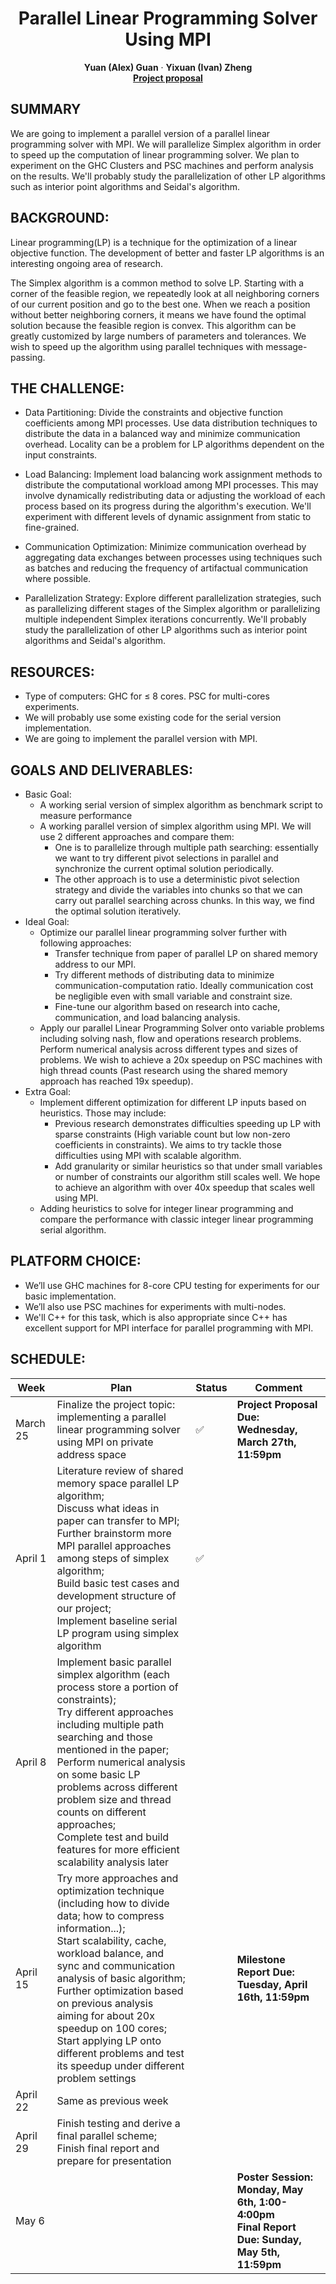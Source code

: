 <p align="center">

  <h1 align="center">Parallel Linear Programming Solver Using MPI</h1>
  <p align="center">
    <strong>Yuan (Alex) Guan</strong></a>
    ·
    <strong>Yixuan (Ivan) Zheng</strong></a>
    <br>
    <a href="https://github.com/IvanLenn/15-418-Project/blob/main/report/418proposal.pdf"><strong>Project proposal</strong></a>
  <div align="center"></div>
</p>

## SUMMARY
We are going to implement a parallel version of a parallel linear programming solver with MPI. We will parallelize Simplex algorithm in order to speed up the computation of linear programming solver. We plan to experiment on the GHC Clusters and PSC machines and perform analysis on the results. We'll probably study the parallelization of other LP algorithms such as interior point algorithms and Seidal's algorithm.

## BACKGROUND: 
Linear programming(LP) is a technique for the optimization of a linear objective function. The development of better and faster LP algorithms is an interesting ongoing area of research. 

The Simplex algorithm is a common method to solve LP. Starting with a corner of the feasible region, we repeatedly look at all neighboring corners of our current position and go to the best one. When we reach a position without better neighboring corners, it means we have found the optimal solution because the feasible region is convex.
    This algorithm can be greatly customized by large numbers of parameters and tolerances. We wish to speed up the algorithm using parallel techniques with message-passing.
     
    

## THE CHALLENGE: 
- Data Partitioning: Divide the constraints and objective function coefficients among MPI processes. Use data distribution techniques to distribute the data in a balanced way and minimize communication overhead. Locality can be a problem for LP algorithms dependent on the input constraints.

- Load Balancing: Implement load balancing work assignment methods to distribute the computational workload among MPI processes. This may involve dynamically redistributing data or adjusting the workload of each process based on its progress during the algorithm's execution. We'll experiment with different levels of dynamic assignment from static to fine-grained.

- Communication Optimization: Minimize communication overhead by aggregating data exchanges between processes using techniques such as batches and reducing the frequency of artifactual communication where possible.

- Parallelization Strategy: Explore different parallelization strategies, such as parallelizing different stages of the Simplex algorithm or parallelizing multiple independent Simplex iterations concurrently. We'll probably study the parallelization of other LP algorithms such as interior point algorithms and Seidal's algorithm.

## RESOURCES: 
- Type of computers: GHC for $\leq$ 8 cores. PSC for multi-cores experiments.
- We will probably use some existing code for the serial version implementation.
- We are going to implement the parallel version with MPI.

## GOALS AND DELIVERABLES: 
- Basic Goal:
    - A working serial version of simplex algorithm as benchmark script to measure performance
    - A working parallel version of simplex algorithm using MPI. We will use 2 different approaches and compare them:
        - One is to parallelize through multiple path searching: essentially we want to try different pivot selections in parallel and synchronize the current optimal solution periodically.
        - The other approach is to use a deterministic pivot selection strategy and divide the variables into chunks so that we can carry out parallel searching across chunks. In this way, we find the optimal solution iteratively.
- Ideal Goal:
    - Optimize our parallel linear programming solver further with following approaches:
        - Transfer technique from paper of parallel LP on shared memory address to our MPI.
        - Try different methods of distributing data to minimize communication-computation ratio. Ideally communication cost be negligible even with small variable and constraint size.
        -  Fine-tune our algorithm based on research into cache, communication, and load balancing analysis.
    - Apply our parallel Linear Programming Solver onto variable problems including solving nash, flow and operations research problems. Perform numerical analysis across different types and sizes of problems. We wish to achieve a 20x speedup on PSC machines with high thread counts (Past research using the shared memory approach has reached 19x speedup). 
- Extra Goal:
    - Implement different optimization for different LP inputs based on heuristics. Those may include:
        - Previous research demonstrates difficulties speeding up LP with sparse constraints (High variable count but low non-zero coefficients in constraints). We aims to try tackle those difficulties using MPI with scalable algorithm.
        - Add granularity or similar heuristics so that under small variables or number of constraints our algorithm still scales well.
      We hope to achieve an algorithm with over 40x speedup that scales well using MPI.
    - Adding heuristics to solve for integer linear programming and compare the performance with classic integer linear programming serial algorithm.

## PLATFORM CHOICE: 
- We’ll use GHC machines for 8-core CPU testing for experiments for our basic implementation. 
- We’ll also use PSC machines for experiments with multi-nodes.
- We'll C++ for this task, which is also appropriate since C++ has excellent support for MPI interface for parallel programming with MPI.

## SCHEDULE: 
| Week | Plan | Status | Comment | 
|------|------|--------|---------|
| March 25 | Finalize the project topic: implementing a parallel linear programming solver using MPI on private address space | :white_check_mark: | **Project Proposal Due: Wednesday, March 27th, 11:59pm** |
| April 1 | Literature review of shared memory space parallel LP algorithm; <br>Discuss what ideas in paper can transfer to MPI; <br>Further brainstorm more MPI parallel approaches among steps of simplex algorithm; <br>Build basic test cases and development structure of our project; <br>Implement baseline serial LP program using simplex algorithm | :white_check_mark: |         |
| April 8| Implement basic parallel simplex algorithm (each process store a portion of constraints); <br>Try different approaches including multiple path searching and those mentioned in the paper; <br>Perform numerical analysis on some basic LP problems across different problem size and thread counts on different approaches; <br>Complete test and build features for more efficient scalability analysis later |        |         |
| April 15 | Try more approaches and optimization technique (including how to divide data; how to compress information...); <br>Start scalability, cache, workload balance, and sync and communication analysis of basic algorithm; <br>Further optimization based on previous analysis aiming for about 20x speedup on 100 cores; <br>Start applying LP onto different problems and test its speedup under different problem settings |        | **Milestone Report Due: Tuesday, April 16th, 11:59pm** |
| April 22 | Same as previous week |        |         |
| April 29 | Finish testing and derive a final parallel scheme; <br>Finish final report and prepare for presentation |        |         |
| May 6 |      |        | **Poster Session: Monday, May 6th, 1:00-4:00pm <br> Final Report Due: Sunday, May 5th, 11:59pm** |

